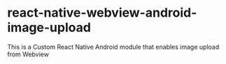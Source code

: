 # react-native-webview-android-image-upload
This is a Custom React Native Android module that enables image upload from Webview
